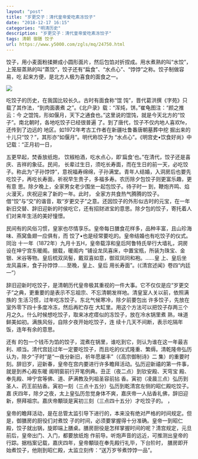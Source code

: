 ```yaml
---
layout: "post"
title: "岁更交子：清代皇帝爱吃素冻饺子"
date: "2018-12-17 16:15"
categories: "明清历史"
description: "岁更交子：清代皇帝爱吃素冻饺子"
tags: 清朝 御膳 饺子
url: https://www.y5000.com/zgls/mq/24750.html
---
```






饺子，用小麦面粉揉擀成小圆形面片，然后包馅对折捏成。用水煮熟的叫“水饺”，上笼屉蒸熟的叫“蒸饺”，饺子还有“扁食”、“水点心”、“饽饽”之称。饺子制做容易，吃
起来方便，是北方人极为喜食的面食之一。

![](https://img.y5000.com/uploads/allimg/170808/12-1FPQ03132a7.jpg)

吃饺子的历史，在我国比较长久。古时有面食称“馄 饨”，晋代葛洪撰《字苑》只载了其作法，“到肉面裹煮
之”。《北户录》载：“浑炖，饼。”崔龟图注：“颜之推云：今
之馄饨，形如偃月，天下之通食也。”这里说的馄饨，就是今天北方的“饺子”。南北朝时，各地吃饺子已经很普遍 了。到了唐代，饺子不仅内地人喜欢fe，还传到了边远的
地区。如1972年考古工作者在新疆吐鲁番唐朝墓葬中挖 掘出来的十儿只“饺？”，其形亦“如偃月”。明代称饺子为
“水点心”。《明宫史•饮食好尚》中记载：“正月初一日，

五更早起，焚香放纸炮， 饮椒柏酒，吃水点心，即‘扁食’也。”在清代，饺子还是喜庆、吉祥的象征。民间， 长辈过生日，须吃长寿面，而在生日的前一天，必吃饺
子。称此为“子孙饽饽”，意祝福寿绵绵，子孙满堂。青年人结婚，入洞房后也要先吃饺子，再吃长寿面，祈祝早生贵子，多福多寿。农历除夕包饺子则更富乐趣，更有意
思。除夕晚上，全家男女老少围坐一起包饺子。待子时一 到，鞭炮齐鸣、焰火漫天，庆祝迎来了新的一年。此时，
全家方共食热气腾腾的饺子。借“饺”与“交”的谐音，取“岁更交子”之意。还因饺子的外形似古时的元宝，在一年新旧交替、辞旧迎新的时侯吃它，还有招财进宝的意思。除夕包的饺子，寄托着人们对来年生活的美好憧憬。

民间有的风俗习惯，皇家也尽情享乐。皇帝每日膳食花样多，品种丰富，且山珍海味、燕窝鱼翅一应俱有，而 饺了•也是经常要吃的。皇帝结婚也有吃饺子的仪式。同治
十一年（1872年）九月十五H，皇帝载淳和皇后阿鲁特氏举行大墙礼，洞房设在坤宁宫东暖阁。据载，暖阁内
“铺设龙凤喜床，中置宝瓶，所装为珠宝、金银、米谷等物。皇后梳双凤髻，戴双喜如意，御双凤同和袍。……皇 上、皇后坐龙风喜床，食子孙饽饽……至晚，皇上、皇后
用长寿面”。(《清宫述闻》卷四“内廷一”）

辞旧迎新时吃饺子，是清朝历代皇帝极其重视的一件大事。它不仅仅是应“岁更交子”之典，更重要的是表示不忘祖宗、不忘清朝发祥地。清皇室人关以前，依照满族的
生活习惯，过年吃冻饺子。东北气候寒冷，除夕前要包出 许多饺子，先放在室外零下四十多度冷冻，然后再贮存在
大缸里。用这个方法可以把饺子存两三个月之久。什么时候想吃饺子，取来冰疙瘩似的冻饺子，放在冷水锅里煮 熟，味道鲜美如初。满族风俗，自除夕夜开始吃饺子，连
续十几天不间断，表示吃隔年饭，连年有余的意思。

还有
的包一个钱币为馅的饺子，混煮在锅里，谁吃到它，则认为谁在这一年最吉利、顺当。清代宫廷过年一定要吃饺子，而且吃的仪式隆重、繁缛。清乾隆帝弘历认为，除夕“子时”是“一夜分新旧，祈年愿屡丰”（《高宗御制诗》二
集）的重要时刻。辞旧岁，迎新春，皇帝在宫内要进行许多瞻拜活动。弘历迎新禧的第一件事，就是到养心殿东暖 阁明窗前行开笔例典。丑正（夜二点）到钦安殿、天穹宝
殿、奉先殿、坤宁宫等佛、道、萨满教及列祖圣容前拈 香。寅初（凌晨三点）弘历到圣人、药王前拈香。寅初一刻（三点十五分）弘历到乾清宫左侧的昭仁殿吃饺子。嘉
庆四年，除夕之夜，太上皇弘历忽觉身体不爽，嘉庆帝一人拈香礼佛，辞旧迎新，祭拜祖宗。嘉庆帝顒琰是寅初三刻（三点四十五分）才吃饺子的。 ，

皇帝的瞻拜活动，是在总管太监引导下进行的，本来没有绝对严格的时间规定。但是，御膳房的厨役们对煮饺
子的时间，必须要掌握得十分准确。皇帝一到昭仁殿，饺子就出锅，旋即端上膳桌。膳房厨役是怎样掌握时间的呢？清宫规定，元旦前后，皇帝出门、入门，都要放纸炮
作前导。听炮声音的远近，可推测出皇帝的行踪。据档案记载，嘉庆四年，皇帝顒琰在奉先殿行礼毕，下台阶时，
膳房即开始煮饺子，他刚到昭仁殿，太监立刻传：“送万岁爷煮饽饽一品”。
